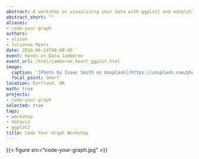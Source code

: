 ```yaml
---
abstract: A workshop on visualizing your data with ggplot2 and matplotlib
abstract_short: ""
aliases:
- code-your-graph
authors:
- alison
- Julianne Myers
date: 2016-06-24T00:00:00
event: Hands-on Data Jamboree
event_url: /html/jamboree_heart_ggplot.html
image:
  caption: '[Photo by Isaac Smith on Unsplash](https://unsplash.com/photos/6EnTPvPPL6I)'
  focal_point: Smart
location: Portland, OR
math: true
projects:
- code-your-graph
selected: true
tags:
- workshop
- dataviz
- ggplot2
title: Code Your Graph Workshop
---
```


{{< figure src="code-your-graph.jpg" >}}

